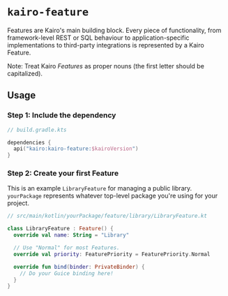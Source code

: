 # `kairo-feature`

Features are Kairo's main building block.
Every piece of functionality,
from framework-level REST or SQL behaviour
to application-specific implementations
to third-party integrations
is represented by a Kairo Feature.

Note: Treat Kairo _Features_ as proper nouns (the first letter should be capitalized).

## Usage

### Step 1: Include the dependency

```kotlin
// build.gradle.kts

dependencies {
  api("kairo:kairo-feature:$kairoVersion")
}
```

### Step 2: Create your first Feature

This is an example `LibraryFeature` for managing a public library.
`yourPackage` represents whatever top-level package you're using for your project.

```kotlin
// src/main/kotlin/yourPackage/feature/library/LibraryFeature.kt

class LibraryFeature : Feature() {
  override val name: String = "Library"

  // Use "Normal" for most Features.
  override val priority: FeaturePriority = FeaturePriority.Normal

  override fun bind(binder: PrivateBinder) {
    // Do your Guice binding here!
  }
}
```

